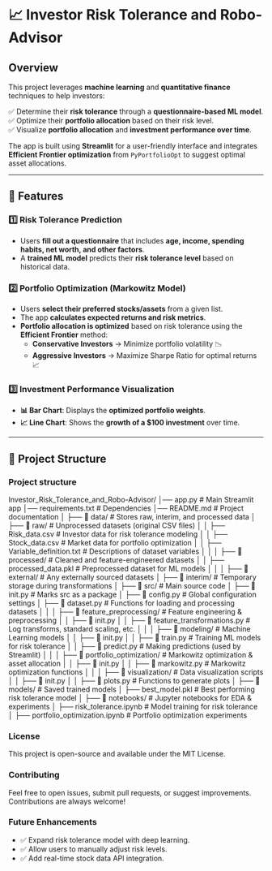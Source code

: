 # 📈 Investor Risk Tolerance and Robo-Advisor


##  Overview  
This project leverages **machine learning** and **quantitative finance** techniques to help investors:  

✅ Determine their **risk tolerance** through a **questionnaire-based ML model**.  
✅ Optimize their **portfolio allocation** based on their risk level.  
✅ Visualize **portfolio allocation** and **investment performance over time**.  

The app is built using **Streamlit** for a user-friendly interface and integrates **Efficient Frontier optimization** from `PyPortfolioOpt` to suggest optimal asset allocations.  

---

## 🔹 Features  

### 1️⃣ **Risk Tolerance Prediction**  
- Users **fill out a questionnaire** that includes **age, income, spending habits, net worth, and other factors**.  
- A **trained ML model** predicts their **risk tolerance level** based on historical data.  

### 2️⃣ **Portfolio Optimization (Markowitz Model)**  
- Users **select their preferred stocks/assets** from a given list.  
- The app **calculates expected returns and risk metrics**.  
- **Portfolio allocation is optimized** based on risk tolerance using the **Efficient Frontier** method:  
  - **Conservative Investors** → Minimize portfolio volatility 📉  
  - **Aggressive Investors** → Maximize Sharpe Ratio for optimal returns 📈  

### 3️⃣ **Investment Performance Visualization**  
- **📊 Bar Chart**: Displays the **optimized portfolio weights**.  
- **📈 Line Chart**: Shows the **growth of a $100 investment** over time.  

---

## 📂 Project Structure  





### Project structure 

Investor_Risk_Tolerance_and_Robo-Advisor/ │── app.py # Main Streamlit app │── requirements.txt # Dependencies │── README.md # Project documentation │ ├── 📁 data/ # Stores raw, interim, and processed data │ ├── 📁 raw/ # Unprocessed datasets (original CSV files) │ │ ├── Risk_data.csv # Investor data for risk tolerance modeling │ │ ├── Stock_data.csv # Market data for portfolio optimization │ │ ├── Variable_definition.txt # Descriptions of dataset variables │ │ │ ├── 📁 processed/ # Cleaned and feature-engineered datasets │ │ ├── processed_data.pkl # Preprocessed dataset for ML models │ │ │ ├── 📁 external/ # Any externally sourced datasets │ ├── 📁 interim/ # Temporary storage during transformations │ ├── 📁 src/ # Main source code │ ├── 📜 init.py # Marks src as a package │ ├── 📜 config.py # Global configuration settings │ ├── 📜 dataset.py # Functions for loading and processing datasets │ │ │ ├── 📁 feature_preprocessing/ # Feature engineering & preprocessing │ │ ├── 📜 init.py │ │ ├── 📜 feature_transformations.py # Log transforms, standard scaling, etc. │ │ │ ├── 📁 modeling/ # Machine Learning models │ │ ├── 📜 init.py │ │ ├── 📜 train.py # Training ML models for risk tolerance │ │ ├── 📜 predict.py # Making predictions (used by Streamlit) │ │ │ ├── 📁 portfolio_optimization/ # Markowitz optimization & asset allocation │ │ ├── 📜 init.py │ │ ├── 📜 markowitz.py # Markowitz optimization functions │ │ │ ├── 📁 visualization/ # Data visualization scripts │ │ ├── 📜 init.py │ │ ├── 📜 plots.py # Functions to generate plots │ ├── 📁 models/ # Saved trained models │ ├── best_model.pkl # Best performing risk tolerance model │ ├── 📁 notebooks/ # Jupyter notebooks for EDA & experiments │ ├── risk_tolerance.ipynb # Model training for risk tolerance │ ├── portfolio_optimization.ipynb # Portfolio optimization experiments


### License
This project is open-source and available under the MIT License.

### Contributing
Feel free to open issues, submit pull requests, or suggest improvements. Contributions are always welcome!

### Future Enhancements
* ✅ Expand risk tolerance model with deep learning.
* ✅ Allow users to manually adjust risk levels.
* ✅ Add real-time stock data API integration.